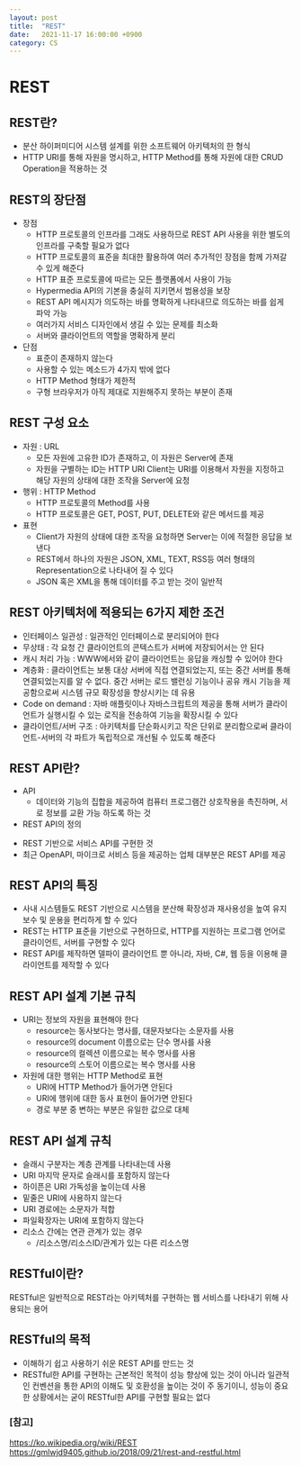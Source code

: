 ```yaml
---
layout: post
title:  "REST"
date:   2021-11-17 16:00:00 +0900
category: CS
---
```

# REST

## REST란?

- 분산 하이퍼미디어 시스템 설계를 위한 소프트웨어 아키텍처의 한 형식
- HTTP URI를 통해 자원을 명시하고, HTTP Method를 통해 자원에 대한
  CRUD Operation을 적용하는 것

## REST의 장단점

- 장점
  * HTTP 프로토콜의 인프라를 그래도 사용하므로 REST API 사용을 위한 별도의
  인프라를 구축할 필요가 없다
  * HTTP 프로토콜의 표준을 최대한 활용하여 여러 추가적인 장점을 함께 가져갈 수 있게 해준다
  * HTTP 표준 프로토콜에 따르는 모든 플랫폼에서 사용이 가능
  * Hypermedia API의 기본을 충실히 지키면서 범용성을 보장
  * REST API 메시지가 의도하는 바를 명확하게 나타내므로 의도하는 바를 쉽게 파악 가능
  * 여러가지 서비스 디자인에서 생길 수 있는 문제를 최소화
  * 서버와 클라이언트의 역할을 명확하게 분리
- 단점
  * 표준이 존재하지 않는다
  * 사용할 수 있는 메소드가 4가지 밖에 없다
  * HTTP Method 형태가 제한적
  * 구형 브라우저가 아직 제대로 지원해주지 못하는 부분이 존재
  
## REST 구성 요소

- 자원 : URL
  * 모든 자원에 고유한 ID가 존재하고, 이 자원은 Server에 존재
  * 자원을 구별하는 ID는 HTTP URI
  Client는 URI를 이용해서 자원을 지정하고 해당 자원의 상태에 대한 조작을 Server에 요청
- 행위 : HTTP Method
  * HTTP 프로토콜의 Method를 사용
  * HTTP 프로토콜은 GET, POST, PUT, DELETE와 같은 메서드를 제공
- 표현
  * Client가 자원의 상태에 대한 조작을 요청하면 Server는 이에 적절한 응답을 보낸다
  * REST에서 하나의 자원은 JSON, XML, TEXT, RSS등 여러 형태의 Representation으로 나타내어 질 수 있다
  * JSON 혹은 XML을 통해 데이터를 주고 받는 것이 일반적
  
## REST 아키텍처에 적용되는 6가지 제한 조건

- 인터페이스 일관성 : 일관적인 인터페이스로 분리되어야 한다
- 무상태 : 각 요청 간 클라이언트의 콘텍스트가 서버에 저장되어서는 안 된다
- 캐시 처리 가능 : WWW에서와 같이 클라이언트는 응답을 캐싱할 수 있어야 한다
- 계층화 : 클라이언트는 보통 대상 서버에 직접 연결되었는지, 또는 중간 서버를 통해
  연결되었는지를 알 수 없다. 중간 서버는 로드 밸런싱 기능이나 공유 캐시 기능을
  제공함으로써 시스템 규모 확장성을 향상시키는 데 유용
- Code on demand : 자바 애플릿이나 자바스크립트의 제공을 통해 서버가 클라이언트가
  실행시킬 수 있는 로직을 전송하여 기능을 확장시킬 수 있다
- 클라이언트/서버 구조 : 아키텍처를 단순화시키고 작은 단위로 분리함으로써 클라이언트-서버의
  각 파트가 독립적으로 개선될 수 있도록 해준다
  
## REST API란?

- API
  * 데이터와 기능의 집합을 제공하여 컴퓨터 프로그램간 상호작용을 촉진하며, 서로 정보를
  교환 가능 하도록 하는 것
- REST API의 정의
 * REST 기반으로 서비스 API를 구현한 것
 * 최근 OpenAPI, 마이크로 서비스 등을 제공하는 업체 대부분은 REST API를 제공

## REST API의 특징

- 사내 시스템들도 REST 기반으로 시스템을 분산해 확장성과 재사용성을 높여 유지보수 및 운용을
  편리하게 할 수 있다
- REST는 HTTP 표준을 기반으로 구현하므로, HTTP를 지원하는 프로그램 언어로
  클라이언트, 서버를 구현할 수 있다
- REST API를 제작하면 델파이 클라이언트 뿐 아니라, 자바, C#, 웹 등을 이용해 클라이언트를 제작할 수 있다

## REST API 설계 기본 규칙

- URI는 정보의 자원을 표현해야 한다
  * resource는 동사보다는 명사를, 대문자보다는 소문자를 사용
  * resource의 document 이름으로는 단수 명사를 사용
  * resource의 컬렉션 이름으로는 복수 명사를 사용
  * resource의 스토어 이름으로는 복수 명사를 사용
- 자원에 대한 행위는 HTTP Method로 표현
  * URI에 HTTP Method가 들어가면 안된다
  * URI에 행위에 대한 동사 표현이 들어가면 안된다
  * 경로 부분 중 변하는 부분은 유일한 값으로 대체
  
## REST API 설계 규칙

- 슬래시 구분자는 계층 관계를 나타내는데 사용
- URI 마지막 문자로 슬래시를 포함하지 않는다
- 하이픈은 URI 가독성을 높이는데 사용
- 밑줄은 URI에 사용하지 않는다
- URI 경로에는 소문자가 적합
- 파일확장자는 URI에 포함하지 않는다
- 리소스 간에는 연관 관계가 있는 경우
  * /리소스명/리소스ID/관계가 있는 다른 리소스명
  
## RESTful이란?

RESTful은 일반적으로 REST라는 아키텍처를 구현하는 웹 서비스를 나타내기 위해 사용되는 용어

## RESTful의 목적

- 이해하기 쉽고 사용하기 쉬운 REST API를 만드는 것
- RESTful한 API를 구현하는 근본적인 목적이 성능 향상에 있는 것이 아니라 일관적인 컨벤션을 통한
  API의 이해도 및 호환성을 높이는 것이 주 동기이니, 성능이 중요한 상황에서는 굳이 RESTful한
  API를 구현할 필요는 없다

### [참고]
<https://ko.wikipedia.org/wiki/REST>
<https://gmlwjd9405.github.io/2018/09/21/rest-and-restful.html>